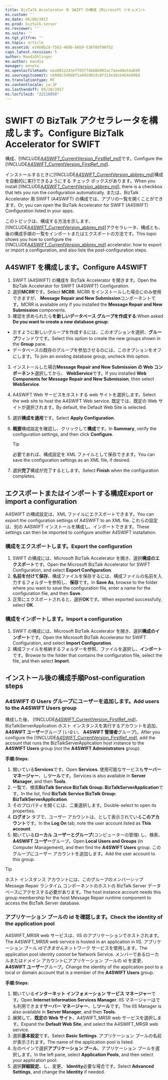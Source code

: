 ```yaml
---
title: BizTalk Accelerator を SWIFT の構成 |Microsoft ドキュメント
ms.custom: ''
ms.date: 06/08/2017
ms.prod: biztalk-server
ms.reviewer: ''
ms.suite: ''
ms.tgt_pltfrm: ''
ms.topic: article
ms.assetid: e34b0b2d-f563-468b-b6b9-536f0df96f52
caps.latest.revision: 5
author: MandiOhlinger
ms.author: mandia
manager: anneta
ms.openlocfilehash: eaa9812243ef7d5ff4bb8b902ac7aee48e54ab99
ms.sourcegitcommit: cb908c540d8f1a692d01dc8f313e16cb4b4e696d
ms.translationtype: MT
ms.contentlocale: ja-JP
ms.lasthandoff: 09/20/2017
ms.locfileid: "22210858"
---
```

# <a name="configure-biztalk-accelerator-for-swift"></a><span data-ttu-id="b052d-102">SWIFT の BizTalk アクセラレータを構成します。</span><span class="sxs-lookup"><span data-stu-id="b052d-102">Configure BizTalk Accelerator for SWIFT</span></span>

<span data-ttu-id="b052d-103">構成、[!INCLUDE[A4SWIFT_CurrentVersion_FirstRef_md](../../includes/a4swift-currentversion-firstref-md.md)]です。</span><span class="sxs-lookup"><span data-stu-id="b052d-103">Configure the [!INCLUDE[A4SWIFT_CurrentVersion_FirstRef_md](../../includes/a4swift-currentversion-firstref-md.md)].</span></span> 

<span data-ttu-id="b052d-104">インストールするときに[!INCLUDE[A4SWIFT_CurrentVersion_abbrev_md](../../includes/a4swift-currentversion-abbrev-md.md)]構成を自動的に実行できるようにする チェック ボックスがあります。</span><span class="sxs-lookup"><span data-stu-id="b052d-104">When you install [!INCLUDE[A4SWIFT_CurrentVersion_abbrev_md](../../includes/a4swift-currentversion-abbrev-md.md)], there is a checkbox that lets you run the configuration automatically.</span></span> <span data-ttu-id="b052d-105">または、BizTalk Accelerator 用 SWIFT (A4SWIFT) の構成では、アプリの一覧を開くことができます。</span><span class="sxs-lookup"><span data-stu-id="b052d-105">Or, you can open the BizTalk Accelerator for SWIFT (A4SWIFT) Configuration listed in your apps.</span></span>

<span data-ttu-id="b052d-106">このトピックは、構成する方法を示します、[!INCLUDE[A4SWIFT_CurrentVersion_abbrev_md](../../includes/a4swift-currentversion-abbrev-md.md)]アクセラレータ、構成とも、後の構成手順の一覧をインポートまたはエクスポートの方法です。</span><span class="sxs-lookup"><span data-stu-id="b052d-106">This topic shows you how to configure the [!INCLUDE[A4SWIFT_CurrentVersion_abbrev_md](../../includes/a4swift-currentversion-abbrev-md.md)] accelerator, how to export or import a configuration, and also lists the post-configuration steps.</span></span>

## <a name="configure-a4swift"></a><span data-ttu-id="b052d-107">A4SWIFT を構成します。</span><span class="sxs-lookup"><span data-stu-id="b052d-107">Configure A4SWIFT</span></span>

1. <span data-ttu-id="b052d-108">SWIFT (A4SWIFT) の構成を BizTalk Accelerator を開きます。</span><span class="sxs-lookup"><span data-stu-id="b052d-108">Open the BizTalk Accelerator for SWIFT (A4SWIFT) Configuration.</span></span>
2. <span data-ttu-id="b052d-109">選択**MCRR**です。</span><span class="sxs-lookup"><span data-stu-id="b052d-109">Select **MCRR**.</span></span> <span data-ttu-id="b052d-110">MCRR をインストールした場合にのみ使用できますが、 **Message Repair and New Submission**コンポーネントです。</span><span class="sxs-lookup"><span data-stu-id="b052d-110">MCRR is available only if you installed the **Message Repair and New Submission** components.</span></span>
3. <span data-ttu-id="b052d-111">確認を求められたら**を新しいデータベース グループを作成する**:</span><span class="sxs-lookup"><span data-stu-id="b052d-111">When asked **Do you want to create a new database group**:</span></span>

  * <span data-ttu-id="b052d-112">示すように新しいグループを作成するには、このオプションを選択、**グループ**ウィンドウです。</span><span class="sxs-lookup"><span data-stu-id="b052d-112">Select this option to create the new groups shown in the **Group** pane.</span></span> 
  * <span data-ttu-id="b052d-113">データベースの既存のグループを参加させるのには、このオプションをオフにします。</span><span class="sxs-lookup"><span data-stu-id="b052d-113">To join an existing database group, uncheck this option.</span></span>

3. <span data-ttu-id="b052d-114">インストールした場合**Message Repair and New Submission の Web コンポーネント**選択してから、 **WebService**です。</span><span class="sxs-lookup"><span data-stu-id="b052d-114">If you installed **Web Components for Message Repair and New Submission**, then select **WebService**.</span></span>
4. <span data-ttu-id="b052d-115">A4SWIFT Web サービスをホストする web サイトを選択します。</span><span class="sxs-lookup"><span data-stu-id="b052d-115">Select the web site to host the A4SWIFT Web service.</span></span> <span data-ttu-id="b052d-116">既定では、既定の Web サイトが選択されます。</span><span class="sxs-lookup"><span data-stu-id="b052d-116">By default, the Default Web Site is selected.</span></span>
5. <span data-ttu-id="b052d-117">選択**構成を適用**です。</span><span class="sxs-lookup"><span data-stu-id="b052d-117">Select **Apply Configuration**.</span></span>
6. <span data-ttu-id="b052d-118">**概要**構成設定を確認し、クリックして**構成**です。</span><span class="sxs-lookup"><span data-stu-id="b052d-118">In **Summary**, verify the configuration settings, and then click **Configure**.</span></span> 

    > [!TIP] 
    > <span data-ttu-id="b052d-119">必要であれば、構成設定を XML ファイルとして保存できます。</span><span class="sxs-lookup"><span data-stu-id="b052d-119">You can save the configuration settings as an XML file, if desired.</span></span>

7. <span data-ttu-id="b052d-120">選択**完了**構成が完了するとします。</span><span class="sxs-lookup"><span data-stu-id="b052d-120">Select **Finish** when the configuration completes.</span></span>

## <a name="export-or-import-a-configuration"></a><span data-ttu-id="b052d-121">エクスポートまたはインポートする構成</span><span class="sxs-lookup"><span data-stu-id="b052d-121">Export or import a configuration</span></span>
<span data-ttu-id="b052d-122">A4SWIFT の構成設定は、XML ファイルにエクスポートできます。</span><span class="sxs-lookup"><span data-stu-id="b052d-122">You can export the configuration settings of A4SWIFT to an XML file.</span></span> <span data-ttu-id="b052d-123">これらの設定は、別の A4SWIFT インストールを構成し、インポートできます。</span><span class="sxs-lookup"><span data-stu-id="b052d-123">These settings can then be imported to configure another A4SWIFT installation.</span></span> 

### <a name="export-the-configuration"></a><span data-ttu-id="b052d-124">構成をエクスポートします。</span><span class="sxs-lookup"><span data-stu-id="b052d-124">Export the configuration</span></span>

1. <span data-ttu-id="b052d-125">SWIFT の構成には、Microsoft BizTalk Accelerator を開き、選択**構成のエクスポート**です。</span><span class="sxs-lookup"><span data-stu-id="b052d-125">Open the Microsoft BizTalk Accelerator for SWIFT Configuration, and select **Export Configuration**.</span></span>
2. <span data-ttu-id="b052d-126">**名前を付けて保存**、構成ファイルを保存するには、構成ファイルの名前を入力するフォルダーを参照し、**保存**です。</span><span class="sxs-lookup"><span data-stu-id="b052d-126">In **Save As**, browse to the folder where you want to save the configuration file, enter a name for the configuration file, and then **Save**.</span></span>
3. <span data-ttu-id="b052d-127">正常にエクスポートされると、選択**OK**です。</span><span class="sxs-lookup"><span data-stu-id="b052d-127">When exported successfully, select **OK**.</span></span>

### <a name="import-a-configuration"></a><span data-ttu-id="b052d-128">構成をインポートします。</span><span class="sxs-lookup"><span data-stu-id="b052d-128">Import a configuration</span></span>
1. <span data-ttu-id="b052d-129">SWIFT の構成には、Microsoft BizTalk Accelerator を開き、選択**構成のインポート**です。</span><span class="sxs-lookup"><span data-stu-id="b052d-129">Open the Microsoft BizTalk Accelerator for SWIFT Configuration, and select **Import Configuration**.</span></span>
2. <span data-ttu-id="b052d-130">構成ファイルを格納するフォルダーを参照、ファイルを選択し、**インポート**です。</span><span class="sxs-lookup"><span data-stu-id="b052d-130">Browse to the folder that contains the configuration file, select the file, and then select **Import**.</span></span>

## <a name="post-configuration-steps"></a><span data-ttu-id="b052d-131">インストール後の構成手順</span><span class="sxs-lookup"><span data-stu-id="b052d-131">Post-configuration steps</span></span>

### <a name="add-users-to-the-a4swift-users-group"></a><span data-ttu-id="b052d-132">A4SWIFT の Users グループにユーザーを追加します。</span><span class="sxs-lookup"><span data-stu-id="b052d-132">Add users to the A4SWIFT Users group</span></span>

<span data-ttu-id="b052d-133">構成した後、 [!INCLUDE[A4SWIFT_CurrentVersion_FirstRef_md](../../includes/a4swift-currentversion-firstref-md.md)]、BizTalkServerApplication ホスト インスタンスを実行するアカウントを追加、 **A4SWIFT ユーザー**グループ (*いない*、 **A4SWIFT 管理者**グループ)。</span><span class="sxs-lookup"><span data-stu-id="b052d-133">After you configure the [!INCLUDE[A4SWIFT_CurrentVersion_FirstRef_md](../../includes/a4swift-currentversion-firstref-md.md)], add the account that runs the BizTalkServerApplication host instance to the **A4SWIFT Users** group (*not* the **A4SWIFT Administrators** group).</span></span> 

<span data-ttu-id="b052d-134">**手順**:</span><span class="sxs-lookup"><span data-stu-id="b052d-134">**Steps**:</span></span>

1. <span data-ttu-id="b052d-135">開いている**Services**です。</span><span class="sxs-lookup"><span data-stu-id="b052d-135">Open **Services**.</span></span> <span data-ttu-id="b052d-136">使用可能なサービスも**サーバー マネージャー**、し**ツール**です。</span><span class="sxs-lookup"><span data-stu-id="b052d-136">Services is also available in **Server Manager**, and then **Tools**.</span></span> 
2. <span data-ttu-id="b052d-137">一覧で、検索**BizTalk Service BizTalk Group: BizTalkServerApplication**です。</span><span class="sxs-lookup"><span data-stu-id="b052d-137">In the list, find **BizTalk Service BizTalk Group: BizTalkServerApplication**.</span></span> 
3. <span data-ttu-id="b052d-138">そのプロパティを開くには、二重選択します。</span><span class="sxs-lookup"><span data-stu-id="b052d-138">Double-select to open its properties.</span></span>
4. <span data-ttu-id="b052d-139">**ログオン** タブで、ユーザー アカウントは、として表示されている**このアカウント**です。</span><span class="sxs-lookup"><span data-stu-id="b052d-139">In the **Log On** tab, note the user account listed as **This account**.</span></span>
5. <span data-ttu-id="b052d-140">開いている**ローカル ユーザーとグループ**(コンピューターの管理) し、検索、 **A4SWIFT ユーザー**グループ。</span><span class="sxs-lookup"><span data-stu-id="b052d-140">Open **Local Users and Groups** (in Computer Management), and then find the **A4SWIFT Users** group.</span></span> <span data-ttu-id="b052d-141">このグループにユーザー アカウントを追加します。</span><span class="sxs-lookup"><span data-stu-id="b052d-141">Add the user account to this group.</span></span>

> [!TIP] 
> <span data-ttu-id="b052d-142">ホスト インスタンス アカウントには、このグループのメンバーシップ Message Repair ランタイム コンポーネントのホストの BizTalk Server データベースにアクセスする必要があります。</span><span class="sxs-lookup"><span data-stu-id="b052d-142">The host instance account needs this group membership for the host Message Repair runtime component to access the BizTalk Server database.</span></span>

### <a name="check-the-identity-of-the-application-pool"></a><span data-ttu-id="b052d-143">アプリケーション プールの id を確認します。</span><span class="sxs-lookup"><span data-stu-id="b052d-143">Check the identity of the application pool</span></span>
<span data-ttu-id="b052d-144">A4SWIFT_MRSR web サービスは、IIS のアプリケーションでホストされます。</span><span class="sxs-lookup"><span data-stu-id="b052d-144">The A4SWIFT_MRSR web service is hosted in an application in IIS.</span></span> <span data-ttu-id="b052d-145">アプリケーション プール id*できません*ネットワーク サービスを使用します。</span><span class="sxs-lookup"><span data-stu-id="b052d-145">The application pool identity *cannot* be Network Service.</span></span> <span data-ttu-id="b052d-146">メンバーであるローカルまたはドメイン アカウントにアプリケーション プールの id を変更、 **A4SWIFT ユーザー**グループ。</span><span class="sxs-lookup"><span data-stu-id="b052d-146">Change the identity of the application pool to a local or domain account that is a member of the **A4SWIFT Users** group.</span></span>

<span data-ttu-id="b052d-147">**手順**:</span><span class="sxs-lookup"><span data-stu-id="b052d-147">**Steps**:</span></span>

1. <span data-ttu-id="b052d-148">開いている**インターネット インフォメーション サービス マネージャー**です。</span><span class="sxs-lookup"><span data-stu-id="b052d-148">Open **Internet Information Services Manager**.</span></span> <span data-ttu-id="b052d-149">IIS マネージャーはでも利用できます**サーバー マネージャー**、し**ツール**です。</span><span class="sxs-lookup"><span data-stu-id="b052d-149">The IIS Manager is also available in **Server Manager**, and then **Tools**.</span></span> 
2. <span data-ttu-id="b052d-150">展開して、**既定の Web サイト**、A4SWIFT_MRSR web サービスを選択します。</span><span class="sxs-lookup"><span data-stu-id="b052d-150">Expand the **Default Web Site**, and select the A4SWIFT_MRSR web service.</span></span> 
3. <span data-ttu-id="b052d-151">選択**基本設定**です。</span><span class="sxs-lookup"><span data-stu-id="b052d-151">Select **Basic Settings**.</span></span> <span data-ttu-id="b052d-152">アプリケーション プールの名前が表示されます。</span><span class="sxs-lookup"><span data-stu-id="b052d-152">The name of the application pool is listed.</span></span>
4. <span data-ttu-id="b052d-153">左のペインで選択**アプリケーション プール**、アプリケーション プールを選択します。</span><span class="sxs-lookup"><span data-stu-id="b052d-153">In the left pane, select **Application Pools**, and then select your application pool.</span></span>
5. <span data-ttu-id="b052d-154">選択**詳細設定**、し、変更、 **Identity**必要な場合です。</span><span class="sxs-lookup"><span data-stu-id="b052d-154">Select **Advanced Settings**, and change the **Identity** if needed.</span></span>